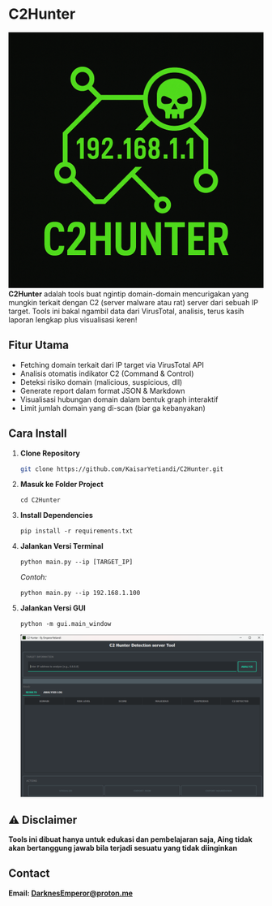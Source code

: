 # C2Hunter 
![screenshot](https://github.com/KaisarYetiandi/C2Hunter/blob/main/assests/icons/c2hunter.png)
**C2Hunter** adalah tools buat ngintip domain-domain mencurigakan yang mungkin terkait dengan C2 (server malware atau rat) server dari sebuah IP target. Tools ini bakal ngambil data dari VirusTotal, analisis, terus kasih laporan lengkap plus visualisasi keren!

## Fitur Utama

- Fetching domain terkait dari IP target via VirusTotal API  
- Analisis otomatis indikator C2 (Command & Control)  
- Deteksi risiko domain (malicious, suspicious, dll)  
- Generate report dalam format JSON & Markdown  
- Visualisasi hubungan domain dalam bentuk graph interaktif  
- Limit jumlah domain yang di-scan (biar ga kebanyakan)

## Cara Install

1. **Clone Repository**  
   ```bash
   git clone https://github.com/KaisarYetiandi/C2Hunter.git
   ```  

2. **Masuk ke Folder Project**  
   ```
   cd C2Hunter
   ```  

3. **Install Dependencies**  
   ```
   pip install -r requirements.txt
   ```  

4. **Jalankan Versi Terminal**  
   ```
   python main.py --ip [TARGET_IP]
   ```  
   *Contoh:*  
   ```
   python main.py --ip 192.168.1.100
   ```  

5. **Jalankan Versi GUI** 
   ```
   python -m gui.main_window
   ```  
   ![screenshot](https://github.com/KaisarYetiandi/C2Hunter/blob/main/c2hunter.png)

## ⚠️ Disclaimer 
   **Tools ini dibuat hanya untuk edukasi dan pembelajaran saja, Aing tidak akan bertanggung jawab bila terjadi sesuatu        yang tidak diinginkan**

## Contact
   **Email: DarknesEmperor@proton.me**
